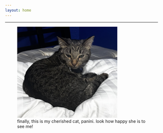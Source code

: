 ```yaml
---
layout: home
---
```


---

<figure>
 <img src="img/paniniclose.jpg" width="330" height="300">
 <figcaption width="330">finally, this is my cherished cat, panini. look how happy she is to see me!</figcaption>
</figure>
